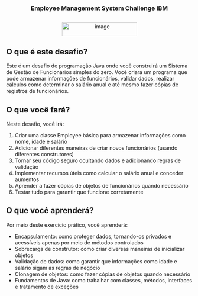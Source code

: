 <div align = "center">
  
### **Employee Management System Challenge IBM**

</div>

## 

<div align = "center">
  <img width="203" height="36" alt="image" src="https://github.com/user-attachments/assets/8b2f1861-2cb1-476a-9ba4-35ee4574e8fe" />
</div>

## O que é este desafio?
Este é um desafio de programação Java onde você construirá um Sistema de Gestão de Funcionários simples do zero. Você criará um programa que pode armazenar informações de funcionários, validar dados, realizar cálculos como determinar o salário anual e até mesmo fazer cópias de registros de funcionários.

## O que você fará?
Neste desafio, você irá:
1. Criar uma classe Employee básica para armazenar informações como nome, idade e salário
2. Adicionar diferentes maneiras de criar novos funcionários (usando diferentes construtores)
3. Tornar seu código seguro ocultando dados e adicionando regras de validação
4. Implementar recursos úteis como calcular o salário anual e conceder aumentos
5. Aprender a fazer cópias de objetos de funcionários quando necessário
6. Testar tudo para garantir que funcione corretamente

## O que você aprenderá?
Por meio deste exercício prático, você aprenderá:
- Encapsulamento: como proteger dados, tornando-os privados e acessíveis apenas por meio de métodos controlados
- Sobrecarga de construtor: como criar diversas maneiras de inicializar objetos
- Validação de dados: como garantir que informações como idade e salário sigam as regras de negócio
- Clonagem de objetos: como fazer cópias de objetos quando necessário
- Fundamentos de Java: como trabalhar com classes, métodos, interfaces e tratamento de exceções

